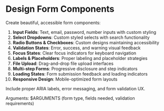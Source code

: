# Design Form Components

Create beautiful, accessible form components:

1. **Input Fields**: Text, email, password, number inputs with custom styling
2. **Select Dropdowns**: Custom styled selects with search functionality
3. **Radio Buttons & Checkboxes**: Custom designs maintaining accessibility
4. **Validation States**: Error, success, and warning visual feedback
5. **Focus States**: Clear focus indicators for keyboard navigation
6. **Labels & Placeholders**: Proper labeling and placeholder strategies
7. **File Upload**: Drag-and-drop file upload interfaces
8. **Multi-step Forms**: Progressive disclosure and step indicators
9. **Loading States**: Form submission feedback and loading indicators
10. **Responsive Design**: Mobile-optimized form layouts

Include proper ARIA labels, error messaging, and form validation UX.

Arguments: $ARGUMENTS (form type, fields needed, validation requirements)
